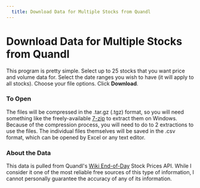 ```yaml
---
  title: Download Data for Multiple Stocks from Quandl
---
```


# Download Data for Multiple Stocks from Quandl

This program is pretty simple. Select up to 25 stocks that you want price and volume data for. Select the date ranges you wish to have (it will apply to all stocks). Choose your file options. Click **Download**. 

### To Open
The files will be compressed in the .tar.gz (.tgz) format, so you will need something like the freely-available [7-zip](http://www.7-zip.org/) to extract them on Windows. Because of the compression process, you will need to do to 2 extractions to use the files. The individual files themselves will be saved in the .csv format, which can be opened by Excel or any text editor.

### About the Data
This data is pulled from Quandl's [Wiki End-of-Day](https://www.quandl.com/data/WIKI/documentation/documentation) Stock Prices API. While I consider it one of the most reliable free sources of this type of information, I cannot personally guarantee the accuracy of any of its information.


